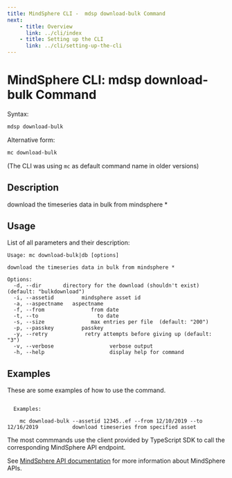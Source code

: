 ```yaml
---
title: MindSphere CLI -  mdsp download-bulk Command
next:
    - title: Overview
      link: ../cli/index
    - title: Setting up the CLI
      link: ../cli/setting-up-the-cli
---
```



# MindSphere CLI: mdsp download-bulk Command

Syntax:

```bash
mdsp download-bulk
```

Alternative form:

```bash
mc download-bulk
```

(The CLI was using `mc` as default command name in older versions)

## Description

download the timeseries data in bulk from mindsphere *

## Usage

List of all parameters and their description:

```text
Usage: mc download-bulk|db [options]

download the timeseries data in bulk from mindsphere *

Options:
  -d, --dir       directory for the download (shouldn't exist) (default: "bulkdownload")
  -i, --assetid         mindsphere asset id
  -a, --aspectname   aspectname
  -f, --from               from date
  -t, --to                   to date
  -s, --size               max entries per file  (default: "200")
  -p, --passkey         passkey
  -y, --retry            retry attempts before giving up (default: "3")
  -v, --verbose                  verbose output
  -h, --help                     display help for command

```

## Examples

These are some examples of how to use the command. 

```text

  Examples:

    mc download-bulk --assetid 12345..ef --from 12/10/2019 --to 12/16/2019  		 download timeseries from specified asset

```

The most commmands use the client provided by TypeScript SDK to call the corresponding MindSphere API endpoint.

See [MindSphere API documentation](https://documentation.mindsphere.io/MindSphere/apis/index.html) for more information about MindSphere APIs.